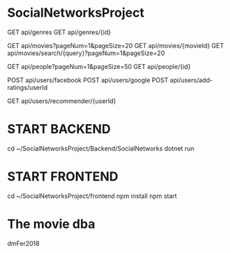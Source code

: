 # SocialNetworksProject

GET api/genres
GET api/genres/{id}

GET api/movies?pageNum=1&pageSize=20
GET api/movies/{movieId}
GET api/movies/search/{query}?pageNum=1&pageSize=20

GET api/people?pageNum=1&pageSize=50
GET api/people/{id}

POST api/users/facebook
POST api/users/google
POST api/users/add-ratings/userId

GET api/users/recommender/{userId}

# START BACKEND
cd ~/SocialNetworksProject/Backend/SocialNetworks
dotnet run

# START FRONTEND
cd ~/SocialNetworksProject/frontend
npm install
npm start

# The movie dba
dmFer2018
